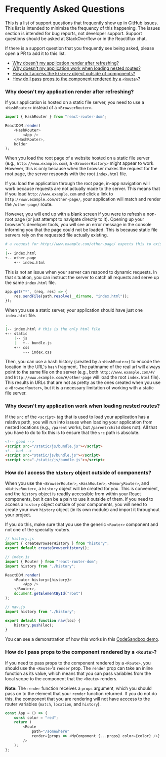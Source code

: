 # Frequently Asked Questions

This is a list of support questions that frequently show up in GitHub issues. This list is intended to minimize the frequency of this happening. The issues section is intended for bug reports, not developer support. Support questions should be asked at StackOverflow or in the Reactiflux chat.

If there is a support question that you frequently see being asked, please open a PR to add it to this list.

- [Why doesn't my application render after refreshing?](#why-doesnt-my-application-render-after-refreshing)
- [Why doesn't my application work when loading nested routes?](#why-doesnt-my-application-work-when-loading-nested-routes)
- [How do I access the `history` object outside of components?](#how-do-i-access-the-history-object-outside-of-components)
- [How do I pass props to the component rendered by a `<Route>`?](#how-do-i-pass-props-to-the-component-rendered-by-a-route)

### Why doesn't my application render after refreshing?

If your application is hosted on a static file server, you need to use a `<HashRouter>` instead of a `<BrowserRouter>`.

```js
import { HashRouter } from "react-router-dom";

ReactDOM.render(
	<HashRouter>
		<App />
	</HashRouter>,
	holder
);
```

When you load the root page of a website hosted on a static file server (e.g., `http://www.example.com`), a `<BrowserHistory>` might appear to work. However, this is only because when the browser makes the request for the root page, the server responds with the root `index.html` file.

If you load the application through the root page, in-app navigation will work because requests are not actually made to the server. This means that if you load `http://www.example.com` and click a link to `http://www.example.com/other-page/`, your application will match and render the `/other-page/` route.

However, you will end up with a blank screen if you were to refresh a non-root page (or just attempt to navigate directly to it). Opening up your browser's developer tools, you will see an error message in the console informing you that the page could not be loaded. This is because static file servers rely on the requested file actually existing.

```bash
# a request for http://www.example.com/other-page/ expects this to exist
.
|-- index.html
+-- other-page
    +-- index.html
```

This is not an issue when your server can respond to dynamic requests. In that situation, you can instruct the server to catch all requests and serve up the same `index.html` file.

```js
app.get("*", (req, res) => {
	res.sendFile(path.resolve(__dirname, "index.html"));
});
```

When you use a static server, your application should have just one `index.html` file.

```bash
.
|-- index.html # this is the only html file
+-- static
    |-- js
    |   +-- bundle.js
    +-- css
        +-- index.css
```

Then, you can use a hash history (created by a `<HashRouter>`) to encode the location in the URL's `hash` fragment. The pathname of the real url will always point to the same file on the server (e.g., both `http://www.example.com/#/` and `http://www.example.com/#/other-page` will load the root `index.html` file). This results in URLs that are not as pretty as the ones created when you use a `<BrowserRouter>`, but it is a necessary limitation of working with a static file server.

### Why doesn't my application work when loading nested routes?

If the `src` of the `<script>` tag that is used to load your application has a relative path, you will run into issues when loading your application from nested locations (e.g., `/parent` works, but `/parent/child` does not). All that you have to do to fix this is to ensure that the `src` path is absolute.

```html
<!-- good -->
<script src="/static/js/bundle.js"></script>
<!-- bad -->
<script src="static/js/bundle.js"></script>
<script src="./static/js/bundle.js"></script>
```

### How do I access the `history` object outside of components?

When you use the `<BrowserRouter>`, `<HashRouter>`, `<MemoryRouter>`, and `<NativeRouter>`, a `history` object will be created for you. This is convenient, and the `history` object is readily accessible from within your React components, but it can be a pain to use it outside of them. If you need to access a `history` object outside of your components, you will need to create your own `history` object (in its own module) and import it throughout your project.

If you do this, make sure that you use the generic `<Router>` component and not one of the specialty routers.

```js
// history.js
import { createBrowserHistory } from "history";
export default createBrowserHistory();
```

```js
// index.js
import { Router } from "react-router-dom";
import history from "./history";

ReactDOM.render(
	<Router history={history}>
		<App />
	</Router>,
	document.getElementById("root")
);
```

```js
// nav.js
import history from "./history";

export default function nav(loc) {
	history.push(loc);
}
```

You can see a demonstration of how this works in this [CodeSandbox demo](https://codesandbox.io/s/owQ8Wrk3).

### How do I pass props to the component rendered by a `<Route>`?

If you need to pass props to the component rendered by a `<Route>`, you should use the `<Route>`'s `render` prop. The `render` prop can take an inline function as its value, which means that you can pass variables from the local scope to the component that the `<Route>` renders.

**Note:** The `render` function receives a `props` argument, which you should pass on to the element that your `render` function returned. If you do not do this, the component that you are rendering will not have acccess to the router variables (`match`, `location`, and `history`).

```js
const App = () => {
	const color = "red";
	return (
		<Route
			path="/somewhere"
			render={props => <MyComponent {...props} color={color} />}
		/>
	);
};
```
